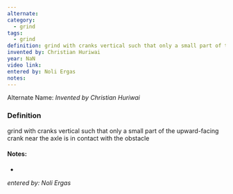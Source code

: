 ```yaml
---
alternate: 
category:
  - grind
tags:
  - grind
definition: grind with cranks vertical such that only a small part of the upward-facing crank near the axle is in contact with the obstacle
invented by: Christian Huriwai
year: NaN
video link: 
entered by: Noli Ergas
notes: 
---
```

Alternate Name: 
*Invented by Christian Huriwai*

### Definition
grind with cranks vertical such that only a small part of the upward-facing crank near the axle is in contact with the obstacle


#### Notes:
- 
*entered by: Noli Ergas*
